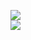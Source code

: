 [![](https://img.shields.io/badge/Made%20With-Github%20Spray-lightgrey.svg?style=for-the-badge&logo=github)](https://github.com/Annihil/github-spray#32158)  
[![](https://i.imgur.com/2DrTn0Z.gif)](https://github.com/Annihil/github-spray)